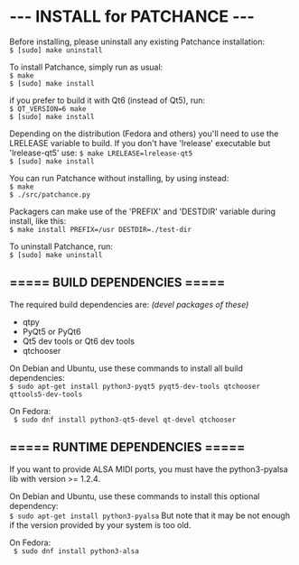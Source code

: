 # ---  INSTALL for PATCHANCE  ---

Before installing, please uninstall any existing Patchance installation: <br/>
`$ [sudo] make uninstall`

To install Patchance, simply run as usual: <br/>
`$ make` <br/>
`$ [sudo] make install`

if you prefer to build it with Qt6 (instead of Qt5), run: <br/>
`$ QT_VERSION=6 make` <br/>
`$ [sudo] make install`

Depending on the distribution (Fedora and others) you'll need to use the LRELEASE variable to build.
If you don't have 'lrelease' executable but 'lrelease-qt5' use:
`$ make LRELEASE=lrelease-qt5` <br/>
`$ [sudo] make install`

You can run Patchance without installing, by using instead: <br/>
`$ make` <br/>
`$ ./src/patchance.py`

Packagers can make use of the 'PREFIX' and 'DESTDIR' variable during install, like this: <br/>
`$ make install PREFIX=/usr DESTDIR=./test-dir`

To uninstall Patchance, run: <br/>
`$ [sudo] make uninstall`
<br/>

===== BUILD DEPENDENCIES =====
--------------------------------
The required build dependencies are: <i>(devel packages of these)</i>

 - qtpy
 - PyQt5 or PyQt6
 - Qt5 dev tools or Qt6 dev tools
 - qtchooser

On Debian and Ubuntu, use these commands to install all build dependencies: <br/>
`$ sudo apt-get install python3-pyqt5 pyqt5-dev-tools qtchooser qttools5-dev-tools`

On Fedora: <br/>
` $ sudo dnf install python3-qt5-devel qt-devel qtchooser`

===== RUNTIME DEPENDENCIES =====
---------------------------------
If you want to provide ALSA MIDI ports, you must have the python3-pyalsa lib with version >= 1.2.4.

On Debian and Ubuntu, use these commands to install this optional dependency: <br/>
`$ sudo apt-get install python3-pyalsa`
But note that it may be not enough if the version provided by your system is too old.

On Fedora: <br/>
` $ sudo dnf install python3-alsa`
